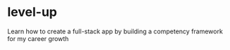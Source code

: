 # level-up
Learn how to create a full-stack app by building a competency framework for my career growth
